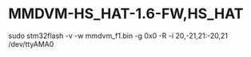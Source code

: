 # MMDVM-HS_HAT-1.6-FW,HS_HAT

sudo stm32flash -v -w mmdvm_f1.bin -g 0x0 -R -i 20,-21,21:-20,21 /dev/ttyAMA0
